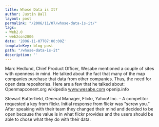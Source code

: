 ```yaml
---
title: Whose Data is It?
author: Justin Ball
layout: post
permalink: "/2006/11/07/whose-data-is-it/"
tags:
- Web2.0
- web2con2006
date: '2006-11-07T07:00:00Z'
templateKey: blog-post
path: "/whose-data-is-it"
description: ''
---
```


Marc Hedlund, Chief Product Officer, Wesabe mentioned a couple of sites with openness in mind. He talked about the fact that many of the map companies purchase that data from other companies. Thus, the need for open data repositories. Here are a few that he talked about:
Openmapconent.org
wikipedia
www.wesabe.com
openip.info

Stewart Butterfield, General Manager, Flickr, Yahoo! Inc. – A competitor requested a key from flickr. Initial response from flickr was “screw you.” After speaking with their team they changed their mind and decided to be open because the value is in what flickr provides and the users should be able to chose what they do with their data.
